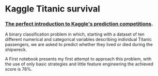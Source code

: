 # Kaggle Titanic survival

### [The perfect introduction to Kaggle's prediction competitions](https://www.kaggle.com/c/titanic).


A binary classification problem in which, starting with a dataset of ten different numerical and categorical variables describing individual Titanic passengers, we are asked to predict whether they lived or died during the shipwreck.

A First notebook presents my first attempt to approach this problem, with the use of only basic strategies and little feature engineering the achieved score is 78%.
